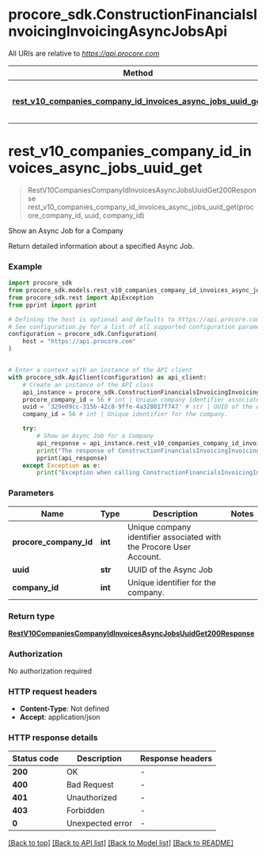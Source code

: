 # procore_sdk.ConstructionFinancialsInvoicingInvoicingAsyncJobsApi

All URIs are relative to *https://api.procore.com*

Method | HTTP request | Description
------------- | ------------- | -------------
[**rest_v10_companies_company_id_invoices_async_jobs_uuid_get**](ConstructionFinancialsInvoicingInvoicingAsyncJobsApi.md#rest_v10_companies_company_id_invoices_async_jobs_uuid_get) | **GET** /rest/v1.0/companies/{company_id}/invoices/async_jobs/{uuid} | Show an Async Job for a Company


# **rest_v10_companies_company_id_invoices_async_jobs_uuid_get**
> RestV10CompaniesCompanyIdInvoicesAsyncJobsUuidGet200Response rest_v10_companies_company_id_invoices_async_jobs_uuid_get(procore_company_id, uuid, company_id)

Show an Async Job for a Company

Return detailed information about a specified Async Job.

### Example


```python
import procore_sdk
from procore_sdk.models.rest_v10_companies_company_id_invoices_async_jobs_uuid_get200_response import RestV10CompaniesCompanyIdInvoicesAsyncJobsUuidGet200Response
from procore_sdk.rest import ApiException
from pprint import pprint

# Defining the host is optional and defaults to https://api.procore.com
# See configuration.py for a list of all supported configuration parameters.
configuration = procore_sdk.Configuration(
    host = "https://api.procore.com"
)


# Enter a context with an instance of the API client
with procore_sdk.ApiClient(configuration) as api_client:
    # Create an instance of the API class
    api_instance = procore_sdk.ConstructionFinancialsInvoicingInvoicingAsyncJobsApi(api_client)
    procore_company_id = 56 # int | Unique company identifier associated with the Procore User Account.
    uuid = '329e09cc-315b-42c8-9ffe-4a328017f747' # str | UUID of the Async Job
    company_id = 56 # int | Unique identifier for the company.

    try:
        # Show an Async Job for a Company
        api_response = api_instance.rest_v10_companies_company_id_invoices_async_jobs_uuid_get(procore_company_id, uuid, company_id)
        print("The response of ConstructionFinancialsInvoicingInvoicingAsyncJobsApi->rest_v10_companies_company_id_invoices_async_jobs_uuid_get:\n")
        pprint(api_response)
    except Exception as e:
        print("Exception when calling ConstructionFinancialsInvoicingInvoicingAsyncJobsApi->rest_v10_companies_company_id_invoices_async_jobs_uuid_get: %s\n" % e)
```



### Parameters


Name | Type | Description  | Notes
------------- | ------------- | ------------- | -------------
 **procore_company_id** | **int**| Unique company identifier associated with the Procore User Account. | 
 **uuid** | **str**| UUID of the Async Job | 
 **company_id** | **int**| Unique identifier for the company. | 

### Return type

[**RestV10CompaniesCompanyIdInvoicesAsyncJobsUuidGet200Response**](RestV10CompaniesCompanyIdInvoicesAsyncJobsUuidGet200Response.md)

### Authorization

No authorization required

### HTTP request headers

 - **Content-Type**: Not defined
 - **Accept**: application/json

### HTTP response details

| Status code | Description | Response headers |
|-------------|-------------|------------------|
**200** | OK |  -  |
**400** | Bad Request |  -  |
**401** | Unauthorized |  -  |
**403** | Forbidden |  -  |
**0** | Unexpected error |  -  |

[[Back to top]](#) [[Back to API list]](../README.md#documentation-for-api-endpoints) [[Back to Model list]](../README.md#documentation-for-models) [[Back to README]](../README.md)

